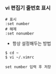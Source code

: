 ### vi 편집기 줄번호 표시

```
# 표시
:set number
# 해제
:set nonumber
```

- 항상 설정해두는 방법

```
$ cd ~ 
$ vi ~/.vimrc

set number 입력 후 저장
```

